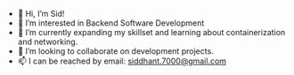 - 👋 Hi, I’m Sid!
- 👀 I’m interested in Backend Software Development
- 🌱 I’m currently expanding my skillset and learning about containerization and networking. 
- 💞️ I’m looking to collaborate on development projects.
- 📫 I can be reached by email: siddhant.7000@gmail.com

<!---
siddhant-28/siddhant-28 is a ✨ special ✨ repository because its `README.md` (this file) appears on your GitHub profile.
You can click the Preview link to take a look at your changes.
--->
